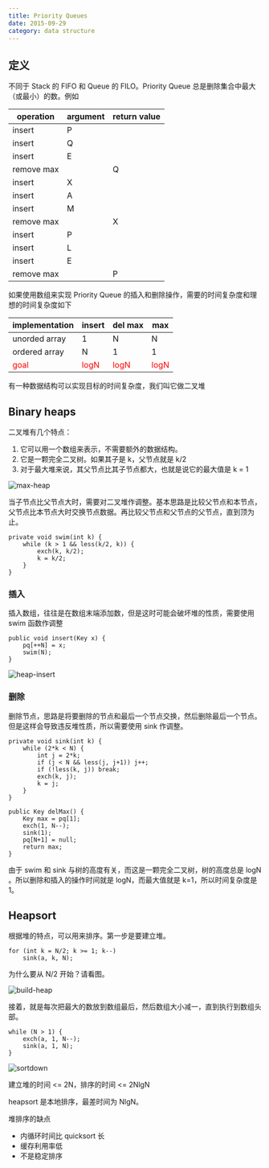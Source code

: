 ```yaml
---
title: Priority Queues
date: 2015-09-29
category: data structure
---
```


## 定义

不同于 Stack 的 FIFO 和 Queue 的 FILO。Priority Queue 总是删除集合中最大（或最小）的数。例如
<!-- excerpt -->


operation | argument | return value
------|------|------
insert|P|
insert|Q|
insert|E|
remove max||Q
insert|X|
insert|A|
insert|M|
remove max||X
insert|P|
insert|L|
insert|E|
remove max||P

如果使用数组来实现 Priority Queue 的插入和删除操作，需要的时间复杂度和理想的时间复杂度如下

implementation|insert|del max|max
--------------|------|-----|-----
unorded array|1|N|N
ordered array|N|1|1
<font color="#FF0000">goal</font>|<font color="#FF0000">logN</font>|<font color="#FF0000">logN</font>|<font color="#FF0000">logN</font>

有一种数据结构可以实现目标的时间复杂度，我们叫它做二叉堆

## Binary heaps

二叉堆有几个特点：

1. 它可以用一个数组来表示，不需要额外的数据结构。
2. 它是一颗完全二叉树。如果其子是 k，父节点就是 k/2
3. 对于最大堆来说，其父节点比其子节点都大，也就是说它的最大值是 k = 1

![max-heap](images/priority_queue/max-heap.png)

当子节点比父节点大时，需要对二叉堆作调整。基本思路是比较父节点和本节点，父节点比本节点大时交换节点数据。再比较父节点和父节点的父节点，直到顶为止。

```
private void swim(int k) {
    while (k > 1 && less(k/2, k)) {
        exch(k, k/2);
        k = k/2;
    }
}
```

### 插入

插入数组，往往是在数组末端添加数，但是这时可能会破坏堆的性质，需要使用 swim 函数作调整

```
public void insert(Key x) {
    pq[++N] = x;
    swim(N);
}
```

![heap-insert](images/priority_queue/heap-insert.png)

### 删除

删除节点，思路是将要删除的节点和最后一个节点交换，然后删除最后一个节点。但是这样会导致违反堆性质，所以需要使用 sink 作调整。

```
private void sink(int k) {
    while (2*k < N) {
        int j = 2*k;
        if (j < N && less(j, j+1)) j++;
        if (!less(k, j)) break;
        exch(k, j);
        k = j;
    }
}
```

```
public Key delMax() {
    Key max = pq[1];
    exch(1, N--);
    sink(1);
    pq[N+1] = null;
    return max;
}
```

由于 swim 和 sink 与树的高度有关，而这是一颗完全二叉树，树的高度总是 logN 。所以删除和插入的操作时间就是 logN，而最大值就是 k=1，所以时间复杂度是1。

## Heapsort

根据堆的特点，可以用来排序。第一步是要建立堆。

```
for (int k = N/2; k >= 1; k--)
    sink(a, k, N);
```

为什么要从 N/2 开始？请看图。

![build-heap](images/priority_queue/build-heap.png)

接着，就是每次把最大的数放到数组最后，然后数组大小减一，直到执行到数组头部。

```
while (N > 1) {
    exch(a, 1, N--);
    sink(a, 1, N);
}
```

![sortdown](images/priority_queue/sortdown.png)

建立堆的时间 <= 2N，排序的时间 <= 2NlgN

heapsort 是本地排序，最差时间为 NlgN。

堆排序的缺点

- 内循环时间比 quicksort 长
- 缓存利用率低
- 不是稳定排序



